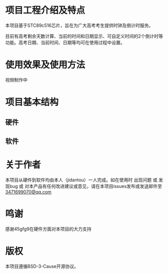 # 项目工程介绍及特点
本项目基于STC89c516芯片，旨在为广大高考考生提供时钟及倒计时服务。

目前有高考剩余天数计算、当前的时间和日期显示、可自定义时间的2个倒计时等功能。高考日期、当前时间、日期等均可在使用过程中设置。

# 使用效果及使用方法
视频制作中

# 项目基本结构
## 硬件
## 软件

# 关于作者
本项目从硬件到软件均由本人（jidantou）一人完成。如在使用时 出现问题 或 发现bug 或 对本产品有任何改进建议或意见，请在本项目issues发布或发送邮件至 3471699070@qq.com

# 鸣谢
感谢45gfg9在硬件方面对本项目的大力支持

# 版权
本项目遵循BSD-3-Cause开源协议。